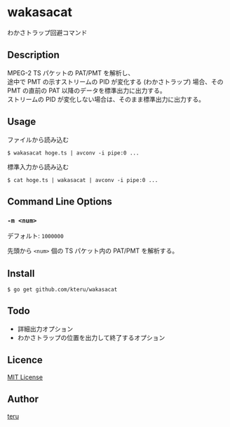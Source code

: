 wakasacat
=========

わかさトラップ回避コマンド

Description
-----------

MPEG-2 TS パケットの PAT/PMT を解析し、  
途中で PMT の示すストリームの PID が変化する (わかさトラップ) 場合、その PMT の直前の PAT 以降のデータを標準出力に出力する。  
ストリームの PID が変化しない場合は、そのまま標準出力に出力する。

Usage
-----

ファイルから読み込む

```
$ wakasacat hoge.ts | avconv -i pipe:0 ...
```

標準入力から読み込む

```
$ cat hoge.ts | wakasacat | avconv -i pipe:0 ...
```

Command Line Options
--------------------

### `-m <num>`

デフォルト: `1000000`

先頭から `<num>` 個の TS パケット内の PAT/PMT を解析する。

Install
-------

```
$ go get github.com/kteru/wakasacat
```

Todo
----

- 詳細出力オプション
- わかさトラップの位置を出力して終了するオプション

Licence
-------

[MIT License](LICENSE)

Author
------

[teru](https://github.com/kteru)
